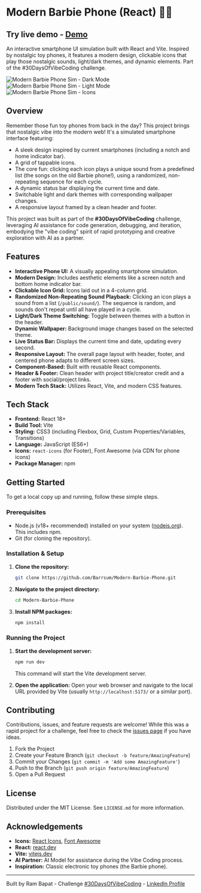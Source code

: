 # Modern Barbie Phone (React) 📱💖

## Try live demo - [Demo](https://modern-barbie-phone.vercel.app/)

An interactive smartphone UI simulation built with React and Vite. Inspired by nostalgic toy phones, it features a modern design, clickable icons that play those nostalgic sounds, light/dark themes, and dynamic elements. Part of the #30DaysOfVibeCoding challenge.

<!-- ================================================== -->

![Modern Barbie Phone Sim - Dark Mode](public/screenshot1.png)
![Modern Barbie Phone Sim - Light Mode](public/screenshot2.png)
![Modern Barbie Phone Sim - Icons](public/screenshot3.png)

<!-- ================================================== -->

## Overview

Remember those fun toy phones from back in the day? This project brings that nostalgic vibe into the modern web! It's a simulated smartphone interface featuring:

*   A sleek design inspired by current smartphones (including a notch and home indicator bar).
*   A grid of tappable icons.
*   The core fun: clicking each icon plays a unique sound from a predefined list (the songs on the old Barbie phone!), using a randomized, non-repeating sequence for each cycle.
*   A dynamic status bar displaying the current time and date.
*   Switchable light and dark themes with corresponding wallpaper changes.
*   A responsive layout framed by a clean header and footer.

This project was built as part of the **#30DaysOfVibeCoding** challenge, leveraging AI assistance for code generation, debugging, and iteration, embodying the "vibe coding" spirit of rapid prototyping and creative exploration with AI as a partner.

## Features

*   **Interactive Phone UI:** A visually appealing smartphone simulation.
*   **Modern Design:** Includes aesthetic elements like a screen notch and bottom home indicator bar.
*   **Clickable Icon Grid:** Icons laid out in a 4-column grid.
*   **Randomized Non-Repeating Sound Playback:** Clicking an icon plays a sound from a list (`/public/sound/`). The sequence is random, and sounds don't repeat until all have played in a cycle.
*   **Light/Dark Theme Switching:** Toggle between themes with a button in the header.
*   **Dynamic Wallpaper:** Background image changes based on the selected theme.
*   **Live Status Bar:** Displays the current time and date, updating every second.
*   **Responsive Layout:** The overall page layout with header, footer, and centered phone adapts to different screen sizes.
*   **Component-Based:** Built with reusable React components.
*   **Header & Footer:** Clean header with project title/creator credit and a footer with social/project links.
*   **Modern Tech Stack:** Utilizes React, Vite, and modern CSS features.

## Tech Stack

*   **Frontend:** React 18+
*   **Build Tool:** Vite
*   **Styling:** CSS3 (including Flexbox, Grid, Custom Properties/Variables, Transitions)
*   **Language:** JavaScript (ES6+)
*   **Icons:** `react-icons` (for Footer), Font Awesome (via CDN for phone icons)
*   **Package Manager:** npm

## Getting Started

To get a local copy up and running, follow these simple steps.

### Prerequisites

*   Node.js (v18+ recommended) installed on your system ([nodejs.org](https://nodejs.org/)). This includes npm.
*   Git (for cloning the repository).

### Installation & Setup

1.  **Clone the repository:**
    ```bash
    git clone https://github.com/Barrsum/Modern-Barbie-Phone.git
    ```

2.  **Navigate to the project directory:**
    ```bash
    cd Modern-Barbie-Phone
    ```

3.  **Install NPM packages:**
    ```bash
    npm install
    ```

### Running the Project

1.  **Start the development server:**
    ```bash
    npm run dev
    ```
    This command will start the Vite development server.

2.  **Open the application:**
    Open your web browser and navigate to the local URL provided by Vite (usually `http://localhost:5173/` or a similar port).

## Contributing

Contributions, issues, and feature requests are welcome! While this was a rapid project for a challenge, feel free to check the [issues page](https://github.com/Barrsum/Modern-Barbie-Phone/issues) if you have ideas.

1.  Fork the Project
2.  Create your Feature Branch (`git checkout -b feature/AmazingFeature`)
3.  Commit your Changes (`git commit -m 'Add some AmazingFeature'`)
4.  Push to the Branch (`git push origin feature/AmazingFeature`)
5.  Open a Pull Request

## License

Distributed under the MIT License. See `LICENSE.md` for more information.

## Acknowledgements

*   **Icons:** [React Icons](https://react-icons.github.io/react-icons/), [Font Awesome](https://fontawesome.com/)
*   **React:** [react.dev](https://react.dev/)
*   **Vite:** [vitejs.dev](https://vitejs.dev/)
*   **AI Partner:** AI Model for assistance during the Vibe Coding process.
*   **Inspiration:** Classic electronic toy phones (the Barbie phone).

---

Built by Ram Bapat - Challenge [\#30DaysOfVibeCoding](https://www.linkedin.com/posts/ram-bapat-barrsum-diamos_vibecoding-ai-machinelearning-activity-7312839191153860608-wQ8y?utm_source=share&utm_medium=member_desktop&rcm=ACoAAEokGUcBG1WEFP4A_IMlyO4LNl-eu2MD52w) - [LinkedIn Profile](https://www.linkedin.com/in/ram-bapat-barrsum-diamos)
